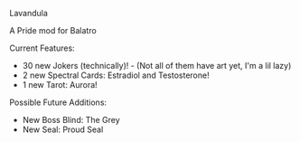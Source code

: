 Lavandula

A Pride mod for Balatro

Current Features:
- 30 new Jokers (technically)!
      - (Not all of them have art yet, I'm a lil lazy)
- 2 new Spectral Cards: Estradiol and Testosterone!
- 1 new Tarot: Aurora!

Possible Future Additions:
- New Boss Blind: The Grey
- New Seal: Proud Seal
